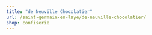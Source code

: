 ```yaml
---
title: "de Neuville Chocolatier"
url: /saint-germain-en-laye/de-neuville-chocolatier/
shop: confiserie
---
```

